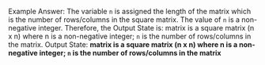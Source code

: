 Example Answer:
The variable `n` is assigned the length of the matrix which is the number of rows/columns in the square matrix. The value of `n` is a non-negative integer. Therefore, the Output State is: matrix is a square matrix (n x n) where n is a non-negative integer; `n` is the number of rows/columns in the matrix.
Output State: **matrix is a square matrix (n x n) where n is a non-negative integer; `n` is the number of rows/columns in the matrix**